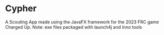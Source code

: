 # Cypher
A Scouting App made using the JavaFX framework for the 2023 FRC game Charged Up.
Note: exe files packaged with launch4j and inno tools
